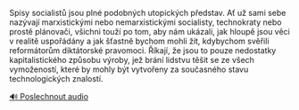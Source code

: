 
Spisy socialistů jsou plné podobných utopických představ. Ať už sami sebe nazývají marxistickými nebo nemarxistickými socialisty, technokraty nebo prostě plánovači, všichni touží po tom, aby nám ukázali, jak hloupě jsou věci v realitě uspořádány a jak šťastně bychom mohli žít, kdybychom svěřili reformátorům diktátorské pravomoci. Říkají, že jsou to pouze nedostatky kapitalistického způsobu výroby, jež brání lidstvu těšit se ze všech vymožeností, které by mohly být vytvořeny za současného stavu technologických znalostí.

[🔊 Poslechnout audio](/data/7-paragraphs/audio/chapter_93/para_008-Spisy-socialist-jsou-pln-podobnch-utopickch-p.mp3)
